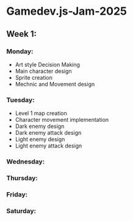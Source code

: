 # Gamedev.js-Jam-2025

## Week 1:

### Monday:
* Art style Decision Making
* Main character design
* Sprite creation
* Mechnic and Movement design
### Tuesday:
* Level 1 map creation
* Character movement implementation
* Dark enemy design
* Dark enemy attack design
* Light enemy design
* Light enemy attack design
### Wednesday:

### Thursday:

### Friday:

### Saturday:
 
